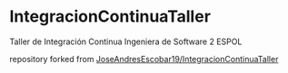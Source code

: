 # IntegracionContinuaTaller
Taller de Integración Continua Ingeniera de Software 2 ESPOL

repository forked from [JoseAndresEscobar19/IntegracionContinuaTaller](https://github.com/JoseAndresEscobar19/IntegracionContinuaTaller)